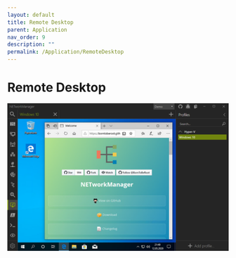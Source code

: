 ```yaml
---
layout: default
title: Remote Desktop
parent: Application
nav_order: 9
description: ""
permalink: /Application/RemoteDesktop
---
```



# Remote Desktop

![RemoteDesktop](RemoteDesktop.png)